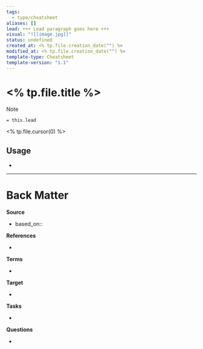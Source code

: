 ```yaml
---
tags:
  - type/cheatsheet
aliases: []
lead: +++ Lead paragraph goes here +++
visual: "![[image.jpg]]"
status: undefined
created_at: <% tp.file.creation_date("") %>
modified_at: <% tp.file.creation_date("") %>
template-type: Cheatsheet
template-version: "1.1"
---
```


# <% tp.file.title %>

<!-- Short description of cheat sheet  goes here -->

> [!Note]
> `= this.lead`

<% tp.file.cursor(0) %>

## Usage
<!-- Why I am using this cheat sheet? The use case -->
- 

---
# Back Matter

**Source**
<!-- Always keep a link to the source- --> 
- based_on:: 

**References**
<!-- Links to pages not referenced in the content. -->
- 

**Terms**
<!-- Links to definition pages. -->
- 

**Target**
<!-- Link to project note or externaly published content. -->
- 

**Tasks**
<!-- What remains to be done with this note? --> 
- 

**Questions**
<!-- What remains for you to consider? --> 
- 
